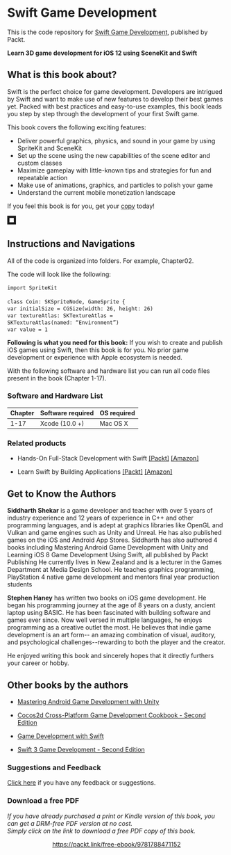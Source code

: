 


# Swift Game Development

<a href="https://www.packtpub.com/game-development/swift-game-development-third-edition?utm_source=github&utm_medium=repository&utm_campaign=9781788471152"><img src="https://d1ldz4te4covpm.cloudfront.net/sites/default/files/imagecache/ppv4_main_book_cover/B08760_0.png" alt="" height="256px" align="right"></a>

This is the code repository for [Swift Game Development](https://www.packtpub.com/game-development/swift-game-development-third-edition?utm_source=github&utm_medium=repository&utm_campaign=9781788471152), published by Packt.

**Learn 3D game development for iOS 12 using SceneKit and Swift**

## What is this book about?
Swift is the perfect choice for game development. Developers are intrigued by Swift and want to make use of new features to develop their best games yet. Packed with best practices and easy-to-use examples, this book leads you step by step through the development of your first Swift game. 

This book covers the following exciting features:
* Deliver powerful graphics, physics, and sound in your game by using SpriteKit and SceneKit
* Set up the scene using the new capabilities of the scene editor and custom classes
* Maximize gameplay with little-known tips and strategies for fun and repeatable action
* Make use of animations, graphics, and particles to polish your game
* Understand the current mobile monetization landscape 

If you feel this book is for you, get your [copy](https://www.amazon.com/dp/1788471156) today!

<a href="https://www.packtpub.com/?utm_source=github&utm_medium=banner&utm_campaign=GitHubBanner"><img src="https://raw.githubusercontent.com/PacktPublishing/GitHub/master/GitHub.png" 
alt="https://www.packtpub.com/" border="5" /></a>

## Instructions and Navigations
All of the code is organized into folders. For example, Chapter02.

The code will look like the following:
```
import SpriteKit

class Coin: SKSpriteNode, GameSprite { 
var initialSize = CGSize(width: 26, height: 26) 
var textureAtlas: SKTextureAtlas = 
SKTextureAtlas(named: “Environment”) 
var value = 1
```

**Following is what you need for this book:**
If you wish to create and publish iOS games using Swift, then this book is for you. No prior game development or experience with Apple ecosystem is needed.

With the following software and hardware list you can run all code files present in the book (Chapter 1-17).
### Software and Hardware List
| Chapter | Software required | OS required |
| -------- | ------------------------------------ | ----------------------------------- |
| 1-17 | Xcode (10.0 +)  | Mac OS X |

### Related products
* Hands-On Full-Stack Development with Swift [[Packt]](https://www.packtpub.com/web-development/hands-full-stack-development-swift?utm_source=github&utm_medium=repository&utm_campaign=9781788625241 ) [[Amazon]](https://www.amazon.com/dp/1788625242)

* Learn Swift by Building Applications [[Packt]](https://www.packtpub.com/application-development/learn-swift-building-applications?utm_source=github&utm_medium=repository&utm_campaign=9781786463920 ) [[Amazon]](https://www.amazon.com/dp/178646392X)

## Get to Know the Authors
**Siddharth Shekar**
is a game developer and teacher with over 5 years of industry experience and 12 years of experience in C++ and other programming languages, and is adept at graphics libraries like OpenGL and Vulkan and game engines such as Unity and Unreal. He has also published games on the iOS and Android App Stores. 
Siddharth has also authored 4 books including Mastering Android Game Development with Unity and Learning iOS 8 Game Development Using Swift, all published by Packt Publishing
He currently lives in New Zealand and is a lecturer in the Games Department at Media Design School. He teaches graphics programming, PlayStation 4 native game development and mentors final year production students

**Stephen Haney**
has written two books on iOS game development. He began his programming journey at the age of 8 years on a dusty, ancient laptop using BASIC. He has been fascinated with building software and games ever since. Now well versed in multiple languages, he enjoys programming as a creative outlet the most. He believes that indie game development is an art form-- an amazing combination of visual, auditory, and psychological challenges--rewarding to both the player and the creator.

He enjoyed writing this book and sincerely hopes that it directly furthers your career or hobby.


## Other books by the authors
* [Mastering Android Game Development with Unity](https://www.packtpub.com/game-development/mastering-android-game-development-unity?utm_source=github&utm_medium=repository&utm_campaign=9781783550777 )

* [Cocos2d Cross-Platform Game Development Cookbook - Second Edition](https://www.packtpub.com/game-development/cocos2d-cross-platform-game-development-cookbook-second-edition?utm_source=github&utm_medium=repository&utm_campaign=9781784393236 )

* [Game Development with Swift](https://www.packtpub.com/game-development/game-development-swift?utm_source=github&utm_medium=repository&utm_campaign=9781783550531 )

* [Swift 3 Game Development - Second Edition](https://www.packtpub.com/application-development/swift-3-game-development-second-edition?utm_source=github&utm_medium=repository&utm_campaign=9781787127753 )

### Suggestions and Feedback
[Click here](https://docs.google.com/forms/d/e/1FAIpQLSdy7dATC6QmEL81FIUuymZ0Wy9vH1jHkvpY57OiMeKGqib_Ow/viewform) if you have any feedback or suggestions.
### Download a free PDF

 <i>If you have already purchased a print or Kindle version of this book, you can get a DRM-free PDF version at no cost.<br>Simply click on the link to download a free PDF copy of this book.</i>
<p align="center"> <a href="https://packt.link/free-ebook/9781788471152">https://packt.link/free-ebook/9781788471152 </a> </p>